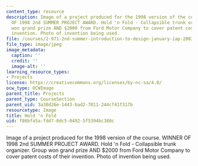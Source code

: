 ```yaml
---
content_type: resource
description: Image of a project produced for the 1998 version of the course. WINNER
  OF 1998 2nd SUMMER PROJECT AWARD. Hold 'n Fold - Collapsible trunk organizer. Group
  won grand prize AND $2000 from Ford Motor Company to cover patent costs of their
  invention. Photo of invention being used.
file: /courses/2-971-2nd-summer-introduction-to-design-january-iap-2003/f86bfa5afdd70dc504925f5394bc380c_98_holdnfold_in_car.jpg
file_type: image/jpeg
image_metadata:
  caption: ''
  credit: ''
  image-alt: ''
learning_resource_types:
- Projects
license: https://creativecommons.org/licenses/by-nc-sa/4.0/
ocw_type: OCWImage
parent_title: Projects
parent_type: CourseSection
parent_uid: 3a38d26e-1443-bad2-7011-244cf41f317b
resourcetype: Image
title: Hold 'n Fold
uid: f86bfa5a-fdd7-0dc5-0492-5f5394bc380c
---
```

Image of a project produced for the 1998 version of the course. WINNER OF 1998 2nd SUMMER PROJECT AWARD. Hold 'n Fold - Collapsible trunk organizer. Group won grand prize AND $2000 from Ford Motor Company to cover patent costs of their invention. Photo of invention being used.